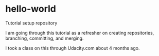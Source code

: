 # hello-world
Tutorial setup repository

I am going through this tutorial as a refresher on creating repositories, branching, committing, and merging.

I took a class on this through Udacity.com about 4 months ago.
